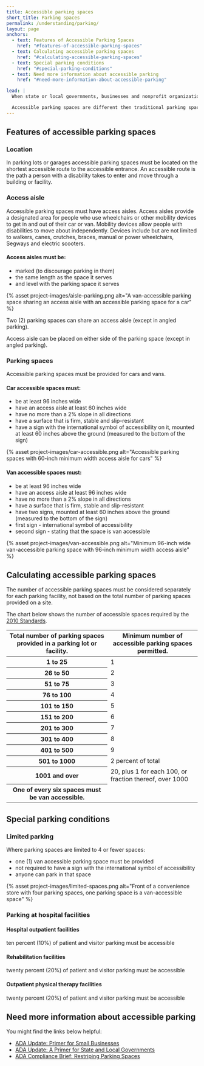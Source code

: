 ```yaml
---
title: Accessible parking spaces
short_title: Parking spaces
permalink: /understanding/parking/
layout: page
anchors:
  - text: Features of Accessible Parking Spaces
    href: "#features-of-accessible-parking-spaces"
  - text: Calculating accessible parking spaces
    href: "#calculating-accessible-parking-spaces"
  - text: Special parking conditions
    href: "#special-parking-conditions"
  - text: Need more information about accessible parking
    href: "#need-more-information-about-accessible-parking"

lead: |
  When state or local governments, businesses and nonprofit organizations provide customer or employee parking in parking lots or garages, accessible parking spaces complying with the Americans with Disabilities Act (ADA) must be provided.

  Accessible parking spaces are different then traditional parking spaces. They have specific features that make it easier for people with disabilities to access your programs, goods or services.
---
```


## Features of accessible parking spaces

### Location

In parking lots or garages accessible parking spaces must be located on the shortest accessible route to the accessible entrance. An accessible route is the path a person with a disability takes to enter and move through a building or facility.

### Access aisle

Accessible parking spaces must have access aisles. Access aisles provide a designated area for people who use wheelchairs or other mobility devices to get in and out of their car or van. Mobility devices allow people with disabilities to move about independently. Devices include but are not limited to walkers, canes, crutches, braces, manual or power wheelchairs, Segways and electric scooters.

#### Access aisles must be:

<div class="grid-container">
  <div class="grid-row">
    <div class="tablet:grid-col-6">
      <ul class="icon-list" aria-labeledby="access-aisles-must-be">
        <li>marked (to discourage parking in them)</li>
        <li>the same length as the space it serves</li>
        <li>and level with the parking space it serves</li>
      </ul>
    </div>
    <div class="tablet:grid-col-6">{% asset project-images/aisle-parking.png alt="A van-accessible parking space sharing an access aisle with an accessible parking space for a car" %}</div>
  </div>
</div>

Two (2) parking spaces can share an access aisle (except in angled parking).

Access aisle can be placed on either side of the parking space (except in angled parking).

### Parking spaces

Accessible parking spaces must be provided for cars and vans.

#### Car accessible spaces must:

<div class="grid-container">
  <div class="grid-row">
    <div class="tablet:grid-col-6">
      <ul class="icon-list" aria-labeledby="car-accessible-spaces-must">
        <li>be at least 96 inches wide</li>
        <li>have an access aisle at least 60 inches wide</li>
        <li>have no more than a 2% slope in all directions</li>
        <li>have a surface that is firm, stable and slip-resistant</li>
        <li>have a sign with the international symbol of accessibility on it, mounted at least 60 inches above the ground (measured to the bottom of the sign)</li>
      </ul>
    </div>
      <div class="tablet:grid-col-6">{% asset project-images/car-accessible.png alt="Accessible parking spaces with 60-inch minimum width access aisle for cars" %}</div>
  </div>
</div>

#### Van accessible spaces must:

<div class="grid-container">
  <div class="grid-row">
    <div class="tablet:grid-col-6">
      <ul class="icon-list" aria-labeledby="van-accessible-spaces-must">
        <li>be at least 96 inches wide</li>
        <li>have an access aisle at least 96 inches wide</li>
        <li>have no more than a 2% slope in all directions</li>
        <li>have a surface that is firm, stable and slip-resistant</li>
        <li>have two signs, mounted at least 60 inches above the ground (measured to the bottom of the sign)</li>
        <li>first sign - international symbol of accessibility</li>
        <li>second sign - stating that the space is van accessible</li>
      </ul>
    </div>
      <div class="tablet:grid-col-6">{% asset project-images/van-accessible.png alt="Minimum 96-inch wide van-accessible parking space with 96-inch minimum width access aisle" %}</div>
  </div>
</div>

## Calculating accessible parking spaces

The number of accessible parking spaces must be considered separately for each parking facility, not based on the total number of parking spaces provided on a site.

The chart below shows the number of accessible spaces required by the [2010 Standards](https://www.ada.gov/regs2010/2010ADAStandards/2010ADAstandards.htm%23c2).

<table class="usa-table">
  <thead>
    <tr>
      <th scope="col">Total number of parking spaces provided in a parking lot or facility.</th>
      <th scope="col">Minimum number of
accessible parking spaces permitted.</th>
    </tr>
  </thead>
  <tbody>
    <tr>
      <th scope="row">1 to 25</th>
      <td>1</td>
    </tr>
    <tr>
      <th scope="row">26 to 50</th>
      <td>2</td>
    </tr>
    <tr>
      <th scope="row">51 to 75</th>
      <td>3</td>
    </tr>
    <tr>
      <th scope="row">76 to 100</th>
      <td>4</td>
    </tr>
    <tr>
      <th scope="row">101 to 150</th>
      <td>5</td>
    </tr>
    <tr>
      <th scope="row">151 to 200</th>
      <td>6</td>
    </tr>
    <tr>
      <th scope="row">201 to 300</th>
      <td>7</td>
    </tr>
    <tr>
      <th scope="row">301 to 400</th>
      <td>8</td>
    </tr>
    <tr>
      <th scope="row">401 to 500</th>
      <td>9</td>
    </tr>
    <tr>
      <th scope="row">501 to 1000</th>
      <td>2 percent of total</td>
    </tr>
    <tr>
      <th scope="row">1001 and over</th>
      <td>20, plus 1 for each 100, or fraction thereof, over 1000</td>
    </tr>
    <tr>
      <th scope="row">One of every six spaces must be van accessible.</th>
      <td></td>
    </tr>
  </tbody>
</table>

## Special parking conditions

### Limited parking

Where parking spaces are limited to 4 or fewer spaces:

<div class="grid-container">
  <div class="grid-row">
    <div class="tablet:grid-col-6">
      <ul class="icon-list" aria-labeledby="access-aisles-must-be">
        <li>one (1) van accessible parking space must be provided</li>
        <li>not required to have a sign with the international symbol of accessibility</li>
        <li>anyone can park in that space</li>
      </ul>
    </div>
    <div class="tablet:grid-col-6">{% asset project-images/limited-spaces.png alt="Front of a convenience store with four parking spaces, one parking space is a van-accessible space" %}</div>
  </div>
</div>

### Parking at hospital facilities

#### Hospital outpatient facilities

ten percent (10%) of patient and visitor parking must be accessible

#### Rehabilitation facilities

twenty percent (20%) of patient and visitor parking must be accessible

#### Outpatient physical therapy facilities

twenty percent (20%) of patient and visitor parking must be accessible

## Need more information about accessible parking

You might find the links below helpful:

- [ADA Update: Primer for Small Businesses](https://www.ada.gov/regs2010/smallbusiness/smallbusprimer2010.html)
- [ADA Update: A Primer for State and Local Governments](https://www.ada.gov/regs2010/titleII_2010/title_ii_primer.html)
- [ADA Compliance Brief: Restriping Parking Spaces](https://www.ada.gov/restriping_parking/restriping2015.html)
